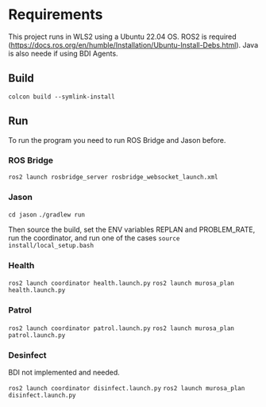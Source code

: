 # Requirements
This project runs in WLS2 using a Ubuntu 22.04 OS. ROS2 is required (https://docs.ros.org/en/humble/Installation/Ubuntu-Install-Debs.html). Java is also neede if using BDI Agents.

## Build

```colcon build --symlink-install```

## Run

To run the program you need to run ROS Bridge and Jason before.

### ROS Bridge
```ros2 launch rosbridge_server rosbridge_websocket_launch.xml```

### Jason
```cd jason```
```./gradlew run```

Then source the build, set the ENV variables REPLAN and PROBLEM_RATE, run the coordinator, and run one of the cases
```source install/local_setup.bash```

### Health
```ros2 launch coordinator health.launch.py```
```ros2 launch murosa_plan health.launch.py```

### Patrol
```ros2 launch coordinator patrol.launch.py```
```ros2 launch murosa_plan patrol.launch.py```

### Desinfect
BDI not implemented and needed.

```ros2 launch coordinator disinfect.launch.py```
```ros2 launch murosa_plan disinfect.launch.py```
